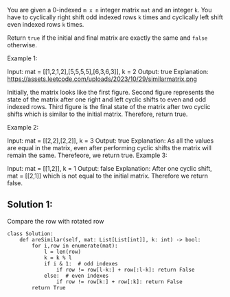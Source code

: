 
You are given a 0-indexed `m x n` integer matrix `mat` and an integer `k`. You have to cyclically right shift odd indexed rows `k` times and cyclically left shift even indexed rows `k` times.

Return `true` if the initial and final matrix are exactly the same and `false` otherwise.

Example 1:

Input: mat = [[1,2,1,2],[5,5,5,5],[6,3,6,3]], k = 2
Output: true
Explanation:
https://assets.leetcode.com/uploads/2023/10/29/similarmatrix.png

Initially, the matrix looks like the first figure. 
Second figure represents the state of the matrix after one right and left cyclic shifts to even and odd indexed rows.
Third figure is the final state of the matrix after two cyclic shifts which is similar to the initial matrix.
Therefore, return true.

Example 2:

Input: mat = [[2,2],[2,2]], k = 3
Output: true
Explanation: As all the values are equal in the matrix, even after performing cyclic shifts the matrix will remain the same. Therefeore, we return true.
Example 3:

Input: mat = [[1,2]], k = 1
Output: false
Explanation: After one cyclic shift, mat = [[2,1]] which is not equal to the initial matrix. Therefore we return false.

## Solution 1:

Compare the row with rotated row

```Python3
class Solution:
    def areSimilar(self, mat: List[List[int]], k: int) -> bool:
        for i,row in enumerate(mat):
            l = len(row)
            k = k % l
            if i & 1:  # odd indexes
                if row != row[l-k:] + row[:l-k]: return False
            else:  # even indexes
                if row != row[k:] + row[:k]: return False
        return True
```